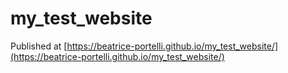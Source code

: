 # my_test_website

Published at [https://beatrice-portelli.github.io/my_test_website/](https://beatrice-portelli.github.io/my_test_website/)
